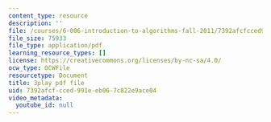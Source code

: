 ```yaml
---
content_type: resource
description: ''
file: /courses/6-006-introduction-to-algorithms-fall-2011/7392afcfcced991eeb067c822e9ace04_Nz1KZXbghj8.pdf
file_size: 75933
file_type: application/pdf
learning_resource_types: []
license: https://creativecommons.org/licenses/by-nc-sa/4.0/
ocw_type: OCWFile
resourcetype: Document
title: 3play pdf file
uid: 7392afcf-cced-991e-eb06-7c822e9ace04
video_metadata:
  youtube_id: null
---
```

